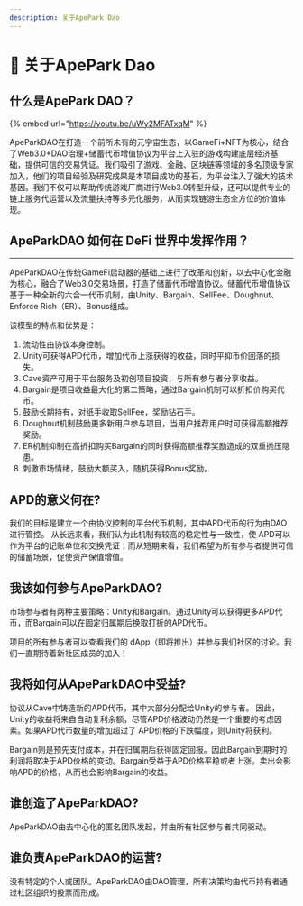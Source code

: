 ```yaml
---
description: 关于ApePark Dao
---
```


# 🔮 关于ApePark Dao

## 什么是ApePark DAO？

{% embed url="https://youtu.be/uWy2MFATxqM" %}

ApeParkDAO在打造一个前所未有的元宇宙生态，以GameFi+NFT为核心，结合了Web3.0+DAO治理+储蓄代币增值协议为平台上入驻的游戏构建底层经济基础，提供可信的交易凭证。我们吸引了游戏、金融、区块链等领域的多名顶级专家加入，他们的项目经验及研究成果是本项目成功的基石，为平台注入了强大的技术基因。我们不仅可以帮助传统游戏厂商进行Web3.0转型升级，还可以提供专业的链上服务代运营以及流量扶持等多元化服务，从而实现链游生态全方位的价值体现。

## A**peParkDAO 如何在 DeFi 世界中发挥作用？**

****

ApeParkDAO在传统GameFi启动器的基础上进行了改革和创新，以去中心化金融为核心，融合了Web3.0交易场景，打造了储蓄代币增值协议。储蓄代币增值协议基于一种全新的六合一代币机制，由Unity、Bargain、SellFee、Doughnut、Enforce Rich（ER）、Bonus组成。

该模型的特点和优势是：

1. 流动性由协议本身控制。
2. Unity可获得APD代币，增加代币上涨获得的收益，同时平抑币价回落的损失。
3. Cave资产可用于平台服务及初创项目投资，与所有参与者分享收益。
4. Bargain是项目收益最大化的第二策略，通过Bargain机制可以折扣价购买代币。
5. 鼓励长期持有，对纸手收取SellFee，奖励钻石手。
6. Doughnut机制鼓励更多新用户参与项目，当用户推荐用户时可获得高额推荐奖励。
7. ER机制抑制在高折扣购买Bargain的同时获得高额推荐奖励造成的双重抛压隐患。
8. 刺激市场情绪，鼓励大额买入，随机获得Bonus奖励。

## A**PD的意义何在?**

我们的目标是建立一个由协议控制的平台代币机制，其中APD代币的行为由DAO进行管控。 从长远来看，我们认为此机制有较高的稳定性与一致性，使 APD可以作为平台的记账单位和交换凭证；而从短期来看，我们希望为所有参与者提供可信的储蓄场景，促使资产保值增值。

## 我**该如何参与ApeParkDAO?**

市场参与者有两种主要策略：Unity和Bargain。通过Unity可以获得更多APD代币，而Bargain可以在固定归属期后换取打折的APD代币。

项目的所有参与者可以查看我们的 dApp（即将推出）并参与我们社区的讨论。我们一直期待着新社区成员的加入！

## 我**将如何从ApeParkDAO中受益?**

协议从Cave中铸造新的APD代币，其中大部分分配给Unity的参与者。 因此，Unity的收益将来自自动复利余额，尽管APD价格波动仍然是一个重要的考虑因素。如果APD代币数量的增加超过了 APD价格的下跌幅度，则Unity将获利。

Bargain则是预先支付成本，并在归属期后获得固定回报。因此Bargain到期时的利润将取决于APD价格的变动。Bargain受益于APD价格平稳或者上涨。卖出会影响APD的价格，从而也会影响Bargain的收益。

## 谁**创造了ApeParkDAO?**

ApeParkDAO由去中心化的匿名团队发起，并由所有社区参与者共同驱动。

## 谁**负责ApeParkDAO的运营?**

没有特定的个人或团队。ApeParkDAO由DAO管理，所有决策均由代币持有者通过社区组织的投票而形成。

